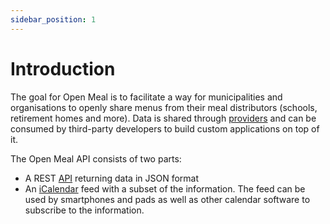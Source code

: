 ```yaml
---
sidebar_position: 1
---
```


# Introduction

The goal for Open Meal is to facilitate a way for municipalities and organisations to openly share menus from their meal distributors (schools, retirement homes and more). Data is shared through [providers](/docs/api/providers) and can be consumed by third-party developers to build custom applications on top of it.

The Open Meal API consists of two parts:

- A REST [API](/docs/api/specification) returning data in JSON format
- An [iCalendar](/docs/api/icalendar) feed with a subset of the information. The feed can be used by smartphones and pads as well as other calendar software to subscribe to the information.
